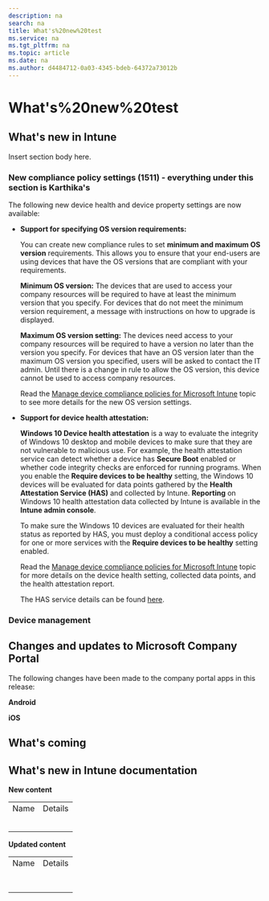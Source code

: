 ```yaml
---
description: na
search: na
title: What's%20new%20test
ms.service: na
ms.tgt_pltfrm: na
ms.topic: article
ms.date: na
ms.author: d4484712-0a03-4345-bdeb-64372a73012b
---
```

# What's%20new%20test

## What's new in Intune
Insert section body here.

### New compliance policy settings (1511) - everything under this section is Karthika's
The following new device health and device property settings are now available:

- **Support for specifying OS version requirements:**

   You can create new compliance rules to set **minimum and maximum OS version** requirements. This allows you to ensure that your end-users are using devices that have the OS versions that are compliant with your requirements.

   **Minimum OS version:** The devices that are used to access your company resources will be required to have at least the minimum version  that you specify. For devices that do not meet the minimum version requirement, a message with instructions on how to upgrade is displayed.

   **Maximum OS version setting:** The devices need access to your company resources will be required to have a version no later than the version you specify. For devices that have an OS version later than the maximum OS version you specified, users will be asked to contact the IT admin. Until there is a change in rule to allow the OS version, this device cannot be used to access company resources.

   Read the [Manage device compliance policies for Microsoft Intune](../Topic/Manage_device_compliance_policies_for_Microsoft_Intune.md) topic to see more details for the new OS version settings.

- **Support for device health attestation:**

   **Windows 10 Device health attestation**  is a way to evaluate the integrity of Windows 10 desktop and mobile devices to make sure that they are not vulnerable to malicious use. For example, the health attestation service can detect whether a device has **Secure Boot** enabled or whether code integrity checks are enforced for running programs.  When you enable the **Require devices to be healthy** setting, the Windows 10 devices will be evaluated for data points gathered by the **Health Attestation Service (HAS)** and collected by Intune.  **Reporting** on Windows 10 health attestation data collected by Intune is available in the **Intune admin console**.

   To make sure the Windows 10 devices  are evaluated for their health status as reported by HAS, you must deploy a conditional access policy for one or more services with the **Require devices to be healthy** setting enabled.

   Read the [Manage device compliance policies for Microsoft Intune](../Topic/Manage_device_compliance_policies_for_Microsoft_Intune.md) topic for more details on the device health setting, collected data points, and  the health attestation report.

   The HAS service details can be found [here](https://msdn.microsoft.com/en-us/library/dn934876.aspx).

### Device management

## Changes and updates to Microsoft Company Portal
The following changes have been made to the company portal apps in this release:

**Android**

**iOS**

## What's coming

## What's new in Intune documentation
**New content**

|||
|-|-|
|Name <br /> <br />|Details <br /> <br />|
|||
|||
**Updated content**

|||
|-|-|
|Name <br /> <br />|Details <br /> <br />|
|||
|||
|||
|||
